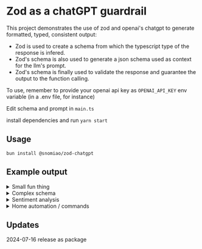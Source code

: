 # Zod as a chatGPT guardrail

This project demonstrates the use of zod and openai's chatgpt to generate formatted, typed, consistent output:

- Zod is used to create a schema from which the typescript type of the response is infered.
- Zod's schema is also used to generate a json schema used as context for the llm's prompt.
- Zod's schema is finally used to validate the response and guarantee the output to the function calling.

To use, remember to provide your openai api key as `OPENAI_API_KEY` env variable (in a .env file, for instance)

Edit schema and prompt in `main.ts`

install dependencies and run `yarn start`

## Usage

`bun install @snomiao/zod-chatgpt`

## Example output

<details>
<summary>Small fun thing</summary>
Schema : 
```
const schema = z.array(
  z.object({
    name: z.string(),
    text: z.string(),
  })
);
```

Prompt :

```
"3 pirates talking about their treasure"
```

Output:

```
[
  {
    name: 'Captain Jack',
    text: "Arrr, me treasure chest be filled to the brim with gold doubloons and precious jewels! Aye, a true pirate's bounty it be."
  },
  {
    name: 'Blackbeard',
    text: "Ha! Ye scallywags don't know how to truly amass treasure. The real riches be in the form of rare artifacts and artifacts, worth more than any ordinary loot."
  },
  {
    name: 'Anne Bonny',
    text: "Ye two be fools! The real treasure be in the thrill of the chase and the joy of the fight. And let's not forget the power and respect that come with being a feared pirate."
  }
]
```

</details>

<details>
<summary>Complex schema</summary>

Schema (chatGPT generated it for me)

```
const schema = z.object({
  name: z.string().max(100).optional(),
  email: z.string().email().optional(),
  age: z.number().min(18).max(120).optional(),
  phone: z
    .string()
    .regex(/^\+\d{1,3}\s\d{3}\s\d{3}\s\d{4}$/)
    .optional(),
  address: z
    .object({
      street: z.string().max(100).optional(),
      city: z.string().max(50).optional(),
      state: z.string().max(50).optional(),
      zip: z.string().length(5).optional(),
    })
    .optional(),
  interests: z.array(z.string()).max(5).optional(),
  employment: z
    .object({
      companyName: z.string().max(100).optional(),
      jobTitle: z.string().max(100).optional(),
      salary: z.number().min(0).optional(),
      startDate: z
        .string()
        .regex(/^\d{4}-\d{2}-\d{2}$/)
        .optional(),
      endDate: z
        .string()
        .regex(/^\d{4}-\d{2}-\d{2}$/)
        .optional(),
    })
    .optional(),
  education: z
    .array(
      z.object({
        institutionName: z.string().max(100).optional(),
        degree: z.string().max(50).optional(),
        fieldOfStudy: z.string().max(50).optional(),
        graduationDate: z
          .string()
          .regex(/^\d{4}-\d{2}-\d{2}$/)
          .optional(),
      })
    )
    .max(5)
    .optional(),
  skills: z
    .array(
      z.object({
        name: z.string().max(50).optional(),
        rating: z.number().min(1).max(10).optional(),
      })
    )
    .max(10)
    .optional(),
});
```

Prompt:

```
A pirate talking about her treasure
```

Result:

```
{
  name: 'Sally',
  age: 28,
  email: 'sally@pirates.com',
  phone: '+1 555 123 4567',
  address: {
    street: '123 Main St',
    city: 'Tortuga',
    state: 'Caribbean',
    zip: '12345'
  },
  interests: [ 'sailing', 'rum', 'map reading' ],
  employment: {
    companyName: "Blackbeard's Fleet",
    jobTitle: 'First Mate',
    salary: 50000,
    startDate: '2015-06-01',
    endDate: '2020-12-31'
  },
  education: [
    {
      institutionName: 'Pirate University',
      degree: 'Bachelor of Piracy',
      fieldOfStudy: 'Navigational Studies',
      graduationDate: '2015-05-31'
    }
  ],
  skills: [
    { name: 'Navigation', rating: 9 },
    { name: 'Sword Fighting', rating: 8 },
    { name: 'Rum Drinking', rating: 10 }
  ]
}
```

</details>

<details>
<summary>Sentiment analysis</summary>

Schema

```
const schema = z.object({
  sentiment: z.enum(["positive", "negative", "neutral"]),
  confidenceScore: z.number({
    description: "How confident is the LLM on the sentiments it analyses",
  }),
  sourceExample: z.string({
    description: "excerpt of the text where the sentiment was found",
  }),
});
```

Prompt (chatgpt generated) :

```
Analyze this text:
Get ready to witness the power of computer engineering! We're about to blow this project out of the water with some serious skills. Let's show everyone what we're made of and bring home the win. I'm feeling pumped up and ready to conquer any challenge that comes our way. Let's do this!
```

Result:

```
{
  sentiment: 'positive',
  confidenceScore: 0.95,
  sourceExample: "I'm feeling pumped up and ready to conquer any challenge that comes our way."
}
```

</details>

<details>
<summary>Home automation / commands</summary>

Schema

```
const schema = z.array(
  z.object({
    command: z.enum(["switchOn", "switchOff"]),
    room: z.enum(["livingRoom", "kitchen", "room1", "room2"]),
  })
);
```

Prompt :

```
const prompt = "I am going to the kitchen";
```

Result:

```
[
  { command: 'switchOff', room: 'livingRoom' },
  { command: 'switchOff', room: 'room1' },
  { command: 'switchOff', room: 'room2' },
  { command: 'switchOn', room: 'kitchen' }
]
```

</details>

## Updates

2024-07-16 release as package